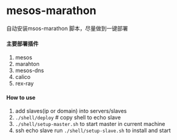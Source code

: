 # mesos-marathon

自动安装msos-marathon 脚本，尽量做到一键部署

#### 主要部署插件

1. mesos
2. marahton
3. mesos-dns
4. calico
5. rex-ray

#### How to use
1. add slaves(ip or domain) into servers/slaves
2. ```./shell/deploy``` # copy shell to echo slave
3. ```./shell/setup-master.sh``` to start master in current machine
4. ssh echo slave run ```./shell/setup-slave.sh``` to install and start
